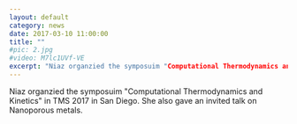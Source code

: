 ```yaml
---
layout: default
category: news
date: 2017-03-10 11:00:00
title: ""
#pic: 2.jpg
#video: M7lc1UVf-VE
excerpt: "Niaz organzied the symposuim "Computational Thermodynamics and Kinetics" in TMS 2017 in San Diego. She also gave an invited talk on Nanoporous metals."
---
```

Niaz organzied the symposuim "Computational Thermodynamics and Kinetics" in TMS 2017 in San Diego. She also gave an invited talk on Nanoporous metals.



